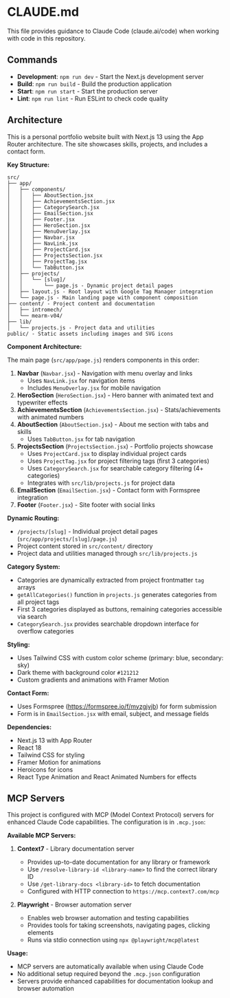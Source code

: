 # CLAUDE.md

This file provides guidance to Claude Code (claude.ai/code) when working with code in this repository.

## Commands

- **Development**: `npm run dev` - Start the Next.js development server
- **Build**: `npm run build` - Build the production application
- **Start**: `npm run start` - Start the production server
- **Lint**: `npm run lint` - Run ESLint to check code quality

## Architecture

This is a personal portfolio website built with Next.js 13 using the App Router architecture. The site showcases skills, projects, and includes a contact form.

**Key Structure:**
```
src/
├── app/
│   ├── components/
│   │   ├── AboutSection.jsx
│   │   ├── AchievementsSection.jsx
│   │   ├── CategorySearch.jsx
│   │   ├── EmailSection.jsx
│   │   ├── Footer.jsx
│   │   ├── HeroSection.jsx
│   │   ├── MenuOverlay.jsx
│   │   ├── Navbar.jsx
│   │   ├── NavLink.jsx
│   │   ├── ProjectCard.jsx
│   │   ├── ProjectsSection.jsx
│   │   ├── ProjectTag.jsx
│   │   └── TabButton.jsx
│   ├── projects/
│   │   └── [slug]/
│   │       └── page.js - Dynamic project detail pages
│   ├── layout.js - Root layout with Google Tag Manager integration
│   └── page.js - Main landing page with component composition
├── content/ - Project content and documentation
│   ├── intromech/
│   └── mearm-v04/
├── lib/
│   └── projects.js - Project data and utilities
public/ - Static assets including images and SVG icons
```

**Component Architecture:**

The main page (`src/app/page.js`) renders components in this order:
1. **Navbar** (`Navbar.jsx`) - Navigation with menu overlay and links
   - Uses `NavLink.jsx` for navigation items
   - Includes `MenuOverlay.jsx` for mobile navigation
2. **HeroSection** (`HeroSection.jsx`) - Hero banner with animated text and typewriter effects
3. **AchievementsSection** (`AchievementsSection.jsx`) - Stats/achievements with animated numbers
4. **AboutSection** (`AboutSection.jsx`) - About me section with tabs and skills
   - Uses `TabButton.jsx` for tab navigation
5. **ProjectsSection** (`ProjectsSection.jsx`) - Portfolio projects showcase
   - Uses `ProjectCard.jsx` to display individual project cards
   - Uses `ProjectTag.jsx` for project filtering tags (first 3 categories)
   - Uses `CategorySearch.jsx` for searchable category filtering (4+ categories)
   - Integrates with `src/lib/projects.js` for project data
6. **EmailSection** (`EmailSection.jsx`) - Contact form with Formspree integration
7. **Footer** (`Footer.jsx`) - Site footer with social links

**Dynamic Routing:**
- `/projects/[slug]` - Individual project detail pages (`src/app/projects/[slug]/page.js`)
- Project content stored in `src/content/` directory
- Project data and utilities managed through `src/lib/projects.js`

**Category System:**
- Categories are dynamically extracted from project frontmatter `tag` arrays
- `getAllCategories()` function in `projects.js` generates categories from all project tags
- First 3 categories displayed as buttons, remaining categories accessible via search
- `CategorySearch.jsx` provides searchable dropdown interface for overflow categories

**Styling:**
- Uses Tailwind CSS with custom color scheme (primary: blue, secondary: sky)
- Dark theme with background color `#121212`
- Custom gradients and animations with Framer Motion

**Contact Form:**
- Uses Formspree (https://formspree.io/f/myzgjvjb) for form submission
- Form is in `EmailSection.jsx` with email, subject, and message fields

**Dependencies:**
- Next.js 13 with App Router
- React 18
- Tailwind CSS for styling
- Framer Motion for animations
- Heroicons for icons
- React Type Animation and React Animated Numbers for effects

## MCP Servers

This project is configured with MCP (Model Context Protocol) servers for enhanced Claude Code capabilities. The configuration is in `.mcp.json`:

**Available MCP Servers:**

1. **Context7** - Library documentation server
   - Provides up-to-date documentation for any library or framework
   - Use `/resolve-library-id <library-name>` to find the correct library ID
   - Use `/get-library-docs <library-id>` to fetch documentation
   - Configured with HTTP connection to `https://mcp.context7.com/mcp`

2. **Playwright** - Browser automation server
   - Enables web browser automation and testing capabilities
   - Provides tools for taking screenshots, navigating pages, clicking elements
   - Runs via stdio connection using `npx @playwright/mcp@latest`

**Usage:**
- MCP servers are automatically available when using Claude Code
- No additional setup required beyond the `.mcp.json` configuration
- Servers provide enhanced capabilities for documentation lookup and browser automation